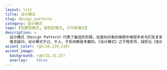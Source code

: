 ```yaml
---
layout: list
title: 设计模式
slug: design_patterns
category: 设计模式
tags: [创建型模式, 结构型模式, 行为型模式]
description: >
  设计模式（Design Pattern）代表了最佳的实践，在面向对象的编程中被很多老鸟们反复使用。
  毫无疑问，设计模式于己、于人、于系统都是多赢的。《设计模式》之于程序员，就好比《圣经》之于耶稣信徒一样，意义可想而知！
accent_color: rgb(38,139,210)
accent_image:
  background: rgb(32,32,32)
  overlay:    false
---
```

